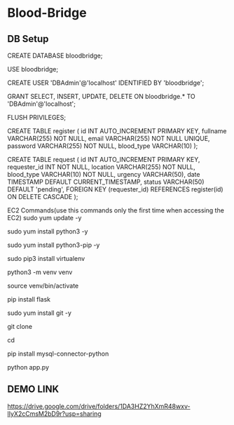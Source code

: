 # Blood-Bridge

## DB Setup
CREATE DATABASE bloodbridge;

USE bloodbridge;


CREATE USER 'DBAdmin'@'localhost' IDENTIFIED BY 'bloodbridge';

GRANT SELECT, INSERT, UPDATE, DELETE ON bloodbridge.* TO 'DBAdmin'@'localhost';

FLUSH PRIVILEGES;


CREATE TABLE register (
         id INT AUTO_INCREMENT PRIMARY KEY,
         fullname VARCHAR(255) NOT NULL,
         email VARCHAR(255) NOT NULL UNIQUE,
         password VARCHAR(255) NOT NULL,
         blood_type VARCHAR(10)
     );

CREATE TABLE request (
         id INT AUTO_INCREMENT PRIMARY KEY,
         requester_id INT NOT NULL,
         location VARCHAR(255) NOT NULL,
         blood_type VARCHAR(10) NOT NULL,
         urgency VARCHAR(50),
         date TIMESTAMP DEFAULT CURRENT_TIMESTAMP,
         status VARCHAR(50) DEFAULT 'pending',
         FOREIGN KEY (requester_id) REFERENCES register(id) ON DELETE CASCADE
     );

EC2 Commands(use this commands only the first time when accessing the EC2)
sudo yum update -y

sudo yum install python3 -y

sudo yum install python3-pip -y

sudo pip3 install virtualenv

python3 -m venv venv

source venv/bin/activate

pip install flask

sudo yum install git -y

git clone

cd

pip install mysql-connector-python

python app.py

## DEMO LINK

https://drive.google.com/drive/folders/1DA3HZ2YhXmR48wxv-lIyX2cCmsM2bD9r?usp=sharing
